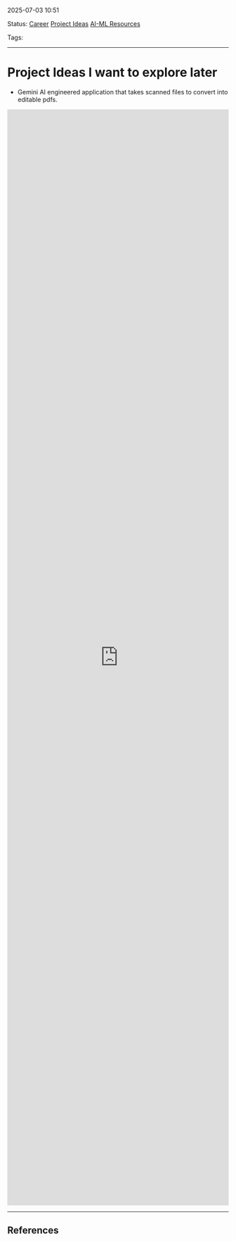 
2025-07-03 10:51

Status: [Career](../../3%20-%20Tags/Career.md) [Project Ideas](../../3%20-%20Tags/Project%20Ideas.md) [AI-ML Resources](../Resources/AI-ML%20Resources.md)

Tags:

---
# Project Ideas I want to explore later

- Gemini AI engineered application that takes scanned files to convert into editable pdfs.

<iframe src="https://www.linkedin.com/embed/feed/update/urn:li:share:7344587169824411649" height="2490" width="504" frameborder="0" allowfullscreen="" title="Embedded post"></iframe>

---
## References